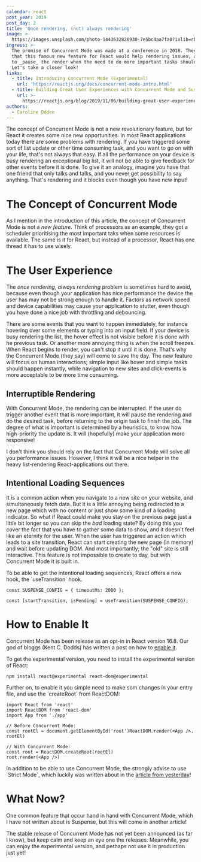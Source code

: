 ```yaml
---
calendar: react
post_year: 2019
post_day: 2
title: 'Once rendering, (not) always rendering'
image: >-
  https://images.unsplash.com/photo-1443632826930-7e5bc4aa7fa0?ixlib=rb-1.2.1&ixid=eyJhcHBfaWQiOjEyMDd9&auto=format&fit=crop&w=2250&q=80
ingress: >-
  The promise of Concurrent Mode was made at a conference in 2018. They claim
  that this famous new feature for React would help rendering issues, allowing
  to _pause_ the render when the need to do more important tasks should occur.
  Let's take a closer look!
links:
  - title: Introducing Concurrent Mode (Experimental)
    url: 'https://reactjs.org/docs/concurrent-mode-intro.html'
  - title: Building Great User Experiences with Concurrent Mode and Suspense
    url: >-
      https://reactjs.org/blog/2019/11/06/building-great-user-experiences-with-concurrent-mode-and-suspense.html
authors:
  - Caroline Odden
---
```

The concept of Concurrent Mode is not a new revolutionary feature, but for React it creates some nice new opportunities. In most React applications today there are some problems with rendering. If you have triggered some sort of list update or other time consuming task, and you want to go on with your life, that's not always that easy. If all the performance on your device is busy rendering an exceptional big list, it will not be able to give feedback for other events before it is done. To give it an analogy, imagine you have that one friend that only talks and talks, and you never get possibility to say anything. That's rendering and it blocks even though you have new input!

# The Concept of Concurrent Mode

As I mention in the introduction of this article, the concept of Concurrent Mode is not a _new feature_. Think of processors as an example, they got a scheduler prioritising the most important taks when some resources is available. The same is it for React, but instead of a processor, React has one thread it has to use wisely.

# The User Experience

The _once rendering, always rendering_ problem is sometimes hard to avoid, because even though your application has nice performance the device the user has may not be strong enough to handle it. Factors as network speed and device capabilities may cause your application to stutter, even though you have done a nice job with throttling and debouncing.

There are some events that you want to happen immediately, for instance hovering over some elements or typing into an input field. If your device is busy rendering the list, the hover effect is not visible before it is done with he previous task. Or another more annoying thing is when the scroll freezes. When React begins to render, you can't stop it until it is done. That's why the Concurrent Mode (they say) will come to save the day. The new feature will focus on human interactions; simple input like hover and simple tasks should happen instantly, while navigation to new sites and click-events is more acceptable to be more time consuming.

## Interruptible Rendering

With Concurrent Mode, the rendering can be interrupted. If the user do trigger another event that is more important, it will pause the rendering and do the desired task, before returning to the origin task to finish the job. The degree of what is important is determined by a heuristics, to know how high-priority the update is. It will (hopefully) make your application more responsive!

I don't think you should rely on the fact that Concurrent Mode will solve all you performance issues. However, I think it will be a nice helper in the heavy list-rendering React-applications out there.

## Intentional Loading Sequences

It is a common action when you navigate to a new site on your website, and simultaneously fetch data. But it is a little annoying being redirected to a new page which with no content or just show some kind of a loading indicator. So what if React could make you stay on the previous page just a little bit longer so you can skip the _bad_ loading state? By doing this you cover the fact that you have to gather some data to show, and it doesn't feel like an eternity for the user. When the user has triggered an action which leads to a site transition, React can start creating the new page (in memory) and wait before updating DOM. And most importantly; the "old" site is still interactive. This feature is not impossible to create to day, but with Concurrent Mode it is built in. 

To be able to get the intentional loading sequences, React offers a new hook, the \`useTransition\` hook.

```
const SUSPENSE_CONFIG = { timeoutMs: 2000 };

const [startTransition, isPending] = useTransition(SUSPENSE_CONFIG);
```

# How to Enable It

Concurrent Mode has been release as an opt-in in React version 16.8. Our god of bloggs (Kent C. Dodds) has written a post on how to [enable it](https://kentcdodds.com/blog/how-to-enable-react-concurrent-mode).

To get the experimental version, you need to install the experimental version of React:

```
npm install react@experimental react-dom@experimental
```

Further on, to enable it you simple need to make som changes in your entry file, and use the \`createRoot\` from ReactDOM:

```
import React from 'react'
import ReactDOM from 'react-dom'
import App from './app'

// Before Concurrent Mode:
const rootEl = document.getElementById('root')ReactDOM.render(<App />, rootEl)

// With Concurrent Mode:
const root = ReactDOM.createRoot(rootEl)
root.render(<App />)
```

In addition to be able to use Concurrent Mode, the strongly advise to use \`Strict Mode\`, which luckily was written about in the [article from yesterday](https://react.christmas/2019/1)!

# What Now?

One common feature that occur hand in hand with Concurrent Mode, which I have not written about is Suspense, but this will come in another article!

The stable release of Concurrent Mode has not yet been announced (as far I know), but keep calm and keep an eye one the releases. Meanwhile, you can enjoy the experimental version, and perhaps not use it in production just yet!
